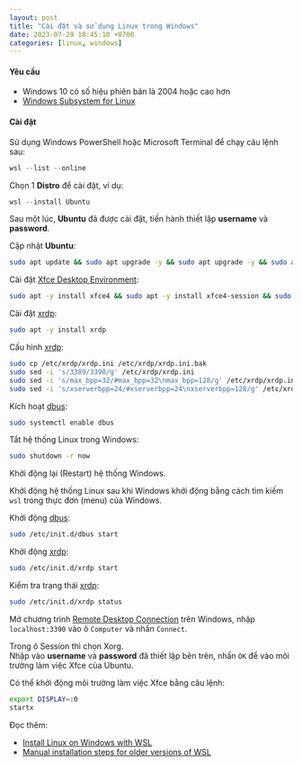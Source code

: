 ```yaml
---
layout: post
title: "Cài đặt và sử dụng Linux trong Windows"
date: 2023-07-29 18:45:10 +0700
categories: [linux, windows]
---
```


#### Yêu cầu
- Windows 10 có số hiệu phiên bản là 2004 hoặc cao hơn  
- [Windows Subsystem for Linux](https://www.microsoft.com/store/productid/9P9TQF7MRM4R?ocid=pdpshare)

#### Cài đặt
Sử dụng Windows PowerShell hoặc Microsoft Terminal để chạy câu lệnh sau:  
```powershell
wsl --list --online
```  

Chọn 1 **Distro** để cài đặt, ví dụ:  
```powershell
wsl --install Ubuntu
```  

Sau một lúc, **Ubuntu** đã được cài đặt, tiến hành thiết lập **username** và **password**.  

Cập nhật **Ubuntu**:  
```bash
sudo apt update && sudo apt upgrade -y && sudo apt upgrade -y && sudo apt dist-upgrade -y && sudo apt autoremove -y
```  

Cài đặt [Xfce Desktop Environment](https://www.xfce.org/):
```bash
sudo apt -y install xfce4 && sudo apt -y install xfce4-session && sudo apt -y install xfce4-goodies
```  

Cài đặt [xrdp](https://www.xrdp.org/):  
```bash
sudo apt -y install xrdp
```  

Cấu hình [xrdp](https://www.xrdp.org/):  
```bash
sudo cp /etc/xrdp/xrdp.ini /etc/xrdp/xrdp.ini.bak
sudo sed -i 's/3389/3390/g' /etc/xrdp/xrdp.ini
sudo sed -i 's/max_bpp=32/#max_bpp=32\nmax_bpp=128/g' /etc/xrdp/xrdp.ini
sudo sed -i 's/xserverbpp=24/#xserverbpp=24\nxserverbpp=128/g' /etc/xrdp/xrdp.ini
```  

Kích hoạt [dbus](https://dbus.freedesktop.org/):  
```bash
sudo systemctl enable dbus
```  

Tắt hệ thống Linux trong Windows:  
```bash
sudo shutdown -r now
```  

Khởi động lại (Restart) hệ thống Windows.  

Khởi động hệ thống Linux sau khi Windows khởi động bằng cách tìm kiếm `wsl` trong thực đơn (menu) của Windows.  

Khởi động [dbus](https://dbus.freedesktop.org/):  
```bash
sudo /etc/init.d/dbus start
```  

Khởi động [xrdp](https://www.xrdp.org/):  
```bash
sudo /etc/init.d/xrdp start
```  

Kiểm tra trạng thái [xrdp](https://www.xrdp.org/):  
```bash
sudo /etc/init.d/xrdp status
```  

Mở chương trình [Remote Desktop Connection](https://support.microsoft.com/en-us/windows/how-to-use-remote-desktop-5fe128d5-8fb1-7a23-3b8a-41e636865e8c) trên Windows, nhập `localhost:3390` vào ô `Computer` và nhấn `Connect`.  

Trong ô Session thì chọn Xorg.  
Nhập vào **username** và **password** đã thiết lập bên trên, nhấn `OK` để vào môi trường làm việc Xfce của Ubuntu.  

Có thể khởi động môi trường làm việc Xfce bằng câu lệnh:  
```bash
export DISPLAY=:0
startx
```  

Đọc thêm:  
- [Install Linux on Windows with WSL](https://learn.microsoft.com/en-us/windows/wsl/install)  
- [Manual installation steps for older versions of WSL](https://learn.microsoft.com/en-us/windows/wsl/install-manual)
